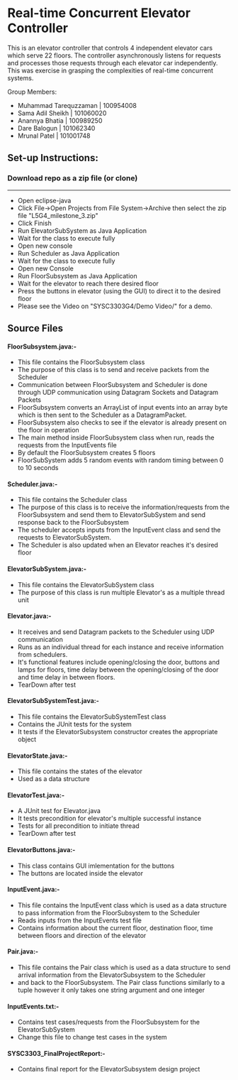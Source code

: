# Real-time Concurrent Elevator Controller
This is an elevator controller that controls 4 independent elevator cars which serve 22 floors. The controller asynchronously listens for requests and processes those requests through each elevator car independently. This was exercise in grasping the complexities of real-time concurrent systems.

Group Members:

* Muhammad Tarequzzaman | 100954008
* Sama Adil Sheikh 	| 101060020
* Anannya Bhatia 	| 100989250
* Dare Balogun 		| 101062340
* Mrunal Patel 		| 101001748

## Set-up Instructions:

### Download repo as a zip file (or clone)
---
* Open eclipse-java
* Click File->Open Projects from File System->Archive then select the zip file "L5G4_milestone_3.zip"
* Click Finish
* Run ElevatorSubSystem as Java Application
* Wait for the class to execute fully
* Open new console
* Run Scheduler as Java Application
* Wait for the class to execute fully
* Open new Console
* Run FloorSubsystem as Java Application
* Wait for the elevator to reach there desired floor
* Press the buttons in elevator (using the GUI) to direct it to the desired floor
* Please see the Video on "SYSC3303G4/Demo Video/" for a demo.

## Source Files

#### FloorSubsystem.java:-
* This file contains the FloorSubsystem class
* The purpose of this class is to send and receive packets from the Scheduler
* Communication between FloorSubsystem and Scheduler is done through UDP communication using Datagram Sockets and Datagram Packets
* FloorSubsystem converts an ArrayList of input events into an array byte which is then sent to the Scheduler as a DatagramPacket. 
* FloorSubsystem also checks to see if the elevator is already present on the floor in operation
* The main method inside FloorSubsystem class when run, reads the requests from the InputEvents file
* By default the FloorSubsystem creates 5 floors
* FloorSubSystem adds 5 random events with random timing between 0 to 10 seconds

#### Scheduler.java:-
* This file contains the Scheduler class
* The purpose of this class is to receive the information/requests from the FloorSubsystem and send them to ElevatorSubSystem and send response back to the FloorSubsystem
* The scheduler accepts inputs from the InputEvent class and send the requests to ElevatorSubSystem. 
* The Scheduler is also updated when an Elevator reaches it's desired floor

#### ElevatorSubSystem.java:-
* This file contains the ElevatorSubSystem class
* The purpose of this class is run multiple Elevator's as a multiple thread unit
	
#### Elevator.java:-
* It receives and send Datagram packets to the Scheduler using UDP communication
* Runs as an individual thread for each instance and receive information from schedulers. 	
* It's functional features include opening/closing the door, buttons and lamps for floors, time delay between the opening/closing of the door and time delay in between floors.
* TearDown after test 

#### ElevatorSubSystemTest.java:-
* This file contains the ElevatorSubSystemTest class 
* Contains the JUnit tests for the system
* It tests if the ElevatorSubsystem constructor creates the appropriate object

#### ElevatorState.java:-
* This file contains the states of the elevator
* Used as a data structure

#### ElevatorTest.java:-
* A JUnit test for Elevator.java 
* It tests precondition for elevator's multiple successful instance 
* Tests for all precondition to initiate thread 
* TearDown after test  
	
#### ElevatorButtons.java:-
* This class contains GUI imlementation for the buttons
* The buttons are located inside the elevator
	
#### InputEvent.java:-
* This file contains the InputEvent class which is used as a data structure to pass information from the FloorSubsystem to the Scheduler
* Reads inputs from the InputEvents test file
* Contains information about the current floor, destination floor, time between floors and direction of the elevator

#### Pair.java:-
* This file contains the Pair class which is used as a data structure to send arrival information from the ElevatorSubsystem to the Scheduler
* and back to the FloorSubsystem. The Pair class functions similarly to a tuple however it only takes one string argument and one integer

#### InputEvents.txt:-
* Contains test cases/requests from the FloorSubsystem for the ElevatorSubSystem 
* Change this file to change test cases in the system

#### SYSC3303_FinalProjectReport:-
* Contains final report for the ElevatorSubsystem design project



































	
